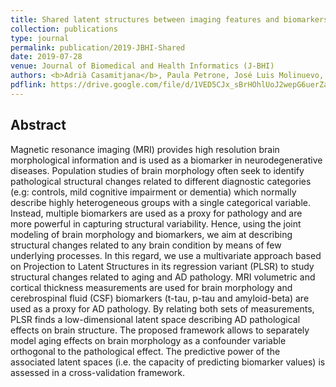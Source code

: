 ```yaml
---
title: Shared latent structures between imaging features and biomarkers in early stages of Alzheimer\`s disease; a predictive study
collection: publications
type: journal
permalink: publication/2019-JBHI-Shared
date: 2019-07-28
venue: Journal of Biomedical and Health Informatics (J-BHI)
authors: <b>Adrià Casamitjana</b>, Paula Petrone, José Luis Molinuevo, Juan Domingo Gispert and Verónica Vilaplana for the Alzheimer\`s Disease Neuroimaging Initiative
pdflink: https://drive.google.com/file/d/1VED5CJx_sBrHOhlUoJ2wepG6uerZaQze/view
---
```


## Abstract
Magnetic resonance imaging (MRI) provides high resolution brain morphological information and is used as a biomarker in neurodegenerative diseases. Population studies of brain morphology often seek to identify pathological structural changes related to different diagnostic categories (e.g: controls, mild cognitive impairment or dementia) which normally describe highly heterogeneous groups with a single categorical variable. Instead, multiple biomarkers are used as a proxy for pathology and are more powerful in capturing structural variability. Hence, using the joint modeling of brain morphology and biomarkers, we aim at describing structural changes related to any brain condition by means of few underlying processes. In this regard, we use a multivariate approach based on Projection to Latent Structures in its regression variant (PLSR) to study structural changes related to aging and AD pathology. MRI volumetric and cortical thickness measurements are used for brain morphology and cerebrospinal fluid (CSF) biomarkers (t-tau, p-tau and amyloid-beta) are used as a proxy for AD pathology. By relating both sets of measurements, PLSR finds a low-dimensional latent space describing AD pathological effects on brain structure. The proposed framework allows to separately model aging effects on brain morphology as a confounder variable orthogonal to the pathological effect. The predictive power of the associated latent spaces (i.e. the capacity of predicting biomarker values) is assessed in a cross-validation framework. 
